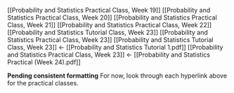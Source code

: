 [[Probability and Statistics Practical Class, Week 19]]
[[Probability and Statistics Practical Class, Week 20]]
[[Probability and Statistics Practical Class, Week 21]]
[[Probability and Statistics Practical Class, Week 22]]
[[Probability and Statistics Tutorial Class, Week 23]]
[[Probability and Statistics Practical Class, Week 23]]
[[Probability and Statistics Tutorial Class, Week 23]] <- [[Probability and Statistics Tutorial 1.pdf]]
[[Probability and Statistics Practical Class, Week 23]] <- [[Probability and Statistics Practical (Week 24).pdf]]

**Pending consistent formatting**
For now, look through each hyperlink above for the practical classes.